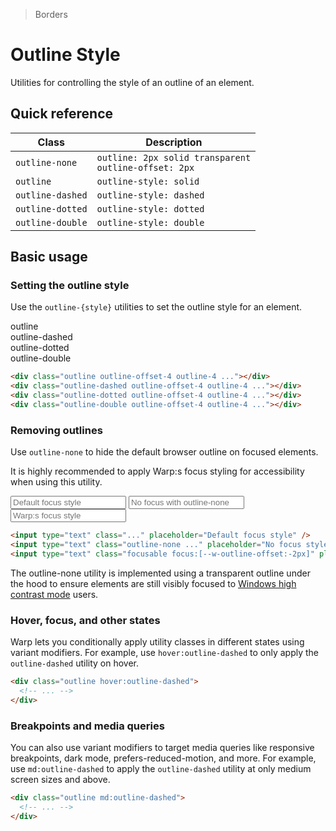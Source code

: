 > Borders

# Outline Style

Utilities for controlling the style of an outline of an element.

## Quick reference

| Class             | Description                                                 |
|-------------------|-------------------------------------------------------------|
| `outline-none`    | `outline: 2px solid transparent`<br/>`outline-offset: 2px`  |
| `outline`         | `outline-style: solid`                                      |
| `outline-dashed`  | `outline-style: dashed`                                     |
| `outline-dotted`  | `outline-style: dotted`                                     |
| `outline-double`  | `outline-style: double`                                     |

## Basic usage

### Setting the outline style
Use the `outline-{style}` utilities to set the outline style for an element.

<container>
  <div class="grid grid-cols-4 gap-16 pb-16 justify-items-center">
    <div>outline</div>
    <div>outline-dashed</div>
    <div>outline-dotted</div>
    <div>outline-double</div>
    <div class="pd-bg-violet-100 h-80 w-80 rounded-4 outline outline-offset-4 outline-4 outline-[--w-s-color-border-focused]"></div>
    <div class="pd-bg-violet-100 h-80 w-80 rounded-4 outline-dashed outline-offset-4 outline-4 outline-[--w-s-color-border-focused]"></div>
    <div class="pd-bg-violet-100 h-80 w-80 rounded-4 outline-dotted outline-offset-4 outline-4 outline-[--w-s-color-border-focused]"></div>
    <div class="pd-bg-violet-100 h-80 w-80 rounded-4 outline-double outline-offset-4 outline-4 outline-[--w-s-color-border-focused]"></div>
  </div>
</container>

```html
<div class="outline outline-offset-4 outline-4 ..."></div>
<div class="outline-dashed outline-offset-4 outline-4 ..."></div>
<div class="outline-dotted outline-offset-4 outline-4 ..."></div>
<div class="outline-double outline-offset-4 outline-4 ..."></div>
```

### Removing outlines
Use `outline-none` to hide the default browser outline on focused elements.

It is highly recommended to apply Warp:s focus styling for accessibility when using this utility.

<container>
  <div class="flex flex-col sm:flex-row items-center justify-center gap-x-16 gap-y-8 px-0 sm:px-10 font-mono font-bold">
    <input type="text" class="focus:outline s-bg s-border rounded border border-solid py-4 px-6 w-full" placeholder="Default focus style" />
    <input type="text" class="outline-none s-bg s-border rounded border border-solid py-4 px-6 w-full" placeholder="No focus with outline-none" />
    <input type="text" class="focusable focus:[--w-outline-offset:-2px] s-bg s-border rounded border border-solid py-4 px-6 w-full" placeholder="Warp:s focus style" />
  </div>
</container>

```html
<input type="text" class="..." placeholder="Default focus style" />
<input type="text" class="outline-none ..." placeholder="No focus style with outline-none" />
<input type="text" class="focusable focus:[--w-outline-offset:-2px]" placeholder="Warp:s focus style" />
```

The outline-none utility is implemented using a transparent outline under the hood to ensure elements are still visibly focused to [Windows high contrast mode](https://blogs.windows.com/msedgedev/2020/09/17/styling-for-windows-high-contrast-with-new-standards-for-forced-colors/) users.

### Hover, focus, and other states
Warp lets you conditionally apply utility classes in different states using variant modifiers. For example, use `hover:outline-dashed` to only apply the `outline-dashed` utility on hover.

```html
<div class="outline hover:outline-dashed">
  <!-- ... -->
</div>
```

### Breakpoints and media queries
You can also use variant modifiers to target media queries like responsive breakpoints, dark mode, prefers-reduced-motion, and more. For example, use `md:outline-dashed` to apply the `outline-dashed` utility at only medium screen sizes and above.

```html
<div class="outline md:outline-dashed">
  <!-- ... -->
</div>
```
